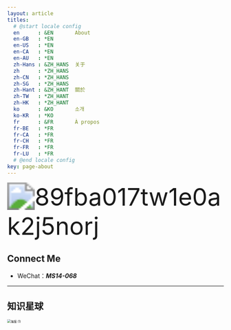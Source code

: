 ```yaml
---
layout: article
titles:
  # @start locale config
  en      : &EN       About
  en-GB   : *EN
  en-US   : *EN
  en-CA   : *EN
  en-AU   : *EN
  zh-Hans : &ZH_HANS  关于
  zh      : *ZH_HANS
  zh-CN   : *ZH_HANS
  zh-SG   : *ZH_HANS
  zh-Hant : &ZH_HANT  關於
  zh-TW   : *ZH_HANT
  zh-HK   : *ZH_HANT
  ko      : &KO       소개
  ko-KR   : *KO
  fr      : &FR       À propos
  fr-BE   : *FR
  fr-CA   : *FR
  fr-CH   : *FR
  fr-FR   : *FR
  fr-LU   : *FR
  # @end locale config
key: page-about
---
```


<img src="/Users/ayaozpy/Desktop/me/89fba017tw1e0ak2j5norj.jpg" alt="89fba017tw1e0ak2j5norj" style="zoom: 400%;" />




## Connect Me

- WeChat：***MS14-068***

-----


## 知识星球
<img src="https://images-1258433570.cos.ap-beijing.myqcloud.com/images/20210912121705.png" alt="海报 (1)" style="zoom: 50%;" />